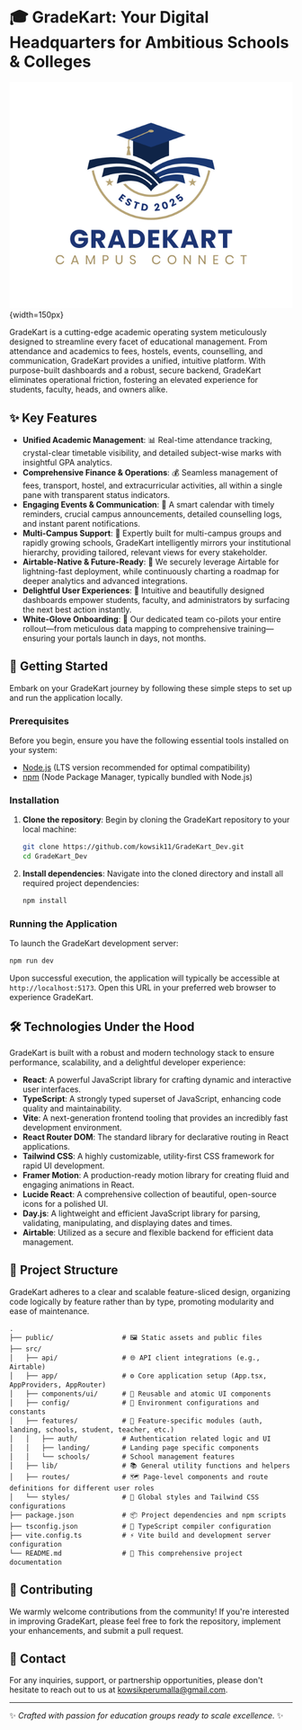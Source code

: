 # 🎓 GradeKart: Your Digital Headquarters for Ambitious Schools & Colleges

![GradeKart Logo](public/logo.png){width=150px}

GradeKart is a cutting-edge academic operating system meticulously designed to streamline every facet of educational management. From attendance and academics to fees, hostels, events, counselling, and communication, GradeKart provides a unified, intuitive platform. With purpose-built dashboards and a robust, secure backend, GradeKart eliminates operational friction, fostering an elevated experience for students, faculty, heads, and owners alike.

## ✨ Key Features

-   **Unified Academic Management**: 📊 Real-time attendance tracking, crystal-clear timetable visibility, and detailed subject-wise marks with insightful GPA analytics.
-   **Comprehensive Finance & Operations**: 💰 Seamless management of fees, transport, hostel, and extracurricular activities, all within a single pane with transparent status indicators.
-   **Engaging Events & Communication**: 📣 A smart calendar with timely reminders, crucial campus announcements, detailed counselling logs, and instant parent notifications.
-   **Multi-Campus Support**: 🏫 Expertly built for multi-campus groups and rapidly growing schools, GradeKart intelligently mirrors your institutional hierarchy, providing tailored, relevant views for every stakeholder.
-   **Airtable-Native & Future-Ready**: 🚀 We securely leverage Airtable for lightning-fast deployment, while continuously charting a roadmap for deeper analytics and advanced integrations.
-   **Delightful User Experiences**: 💖 Intuitive and beautifully designed dashboards empower students, faculty, and administrators by surfacing the next best action instantly.
-   **White-Glove Onboarding**: 🤝 Our dedicated team co-pilots your entire rollout—from meticulous data mapping to comprehensive training—ensuring your portals launch in days, not months.

## 🚀 Getting Started

Embark on your GradeKart journey by following these simple steps to set up and run the application locally.

### Prerequisites

Before you begin, ensure you have the following essential tools installed on your system:
-   [Node.js](https://nodejs.org/) (LTS version recommended for optimal compatibility)
-   [npm](https://www.npmjs.com/) (Node Package Manager, typically bundled with Node.js)

### Installation

1.  **Clone the repository**:
    Begin by cloning the GradeKart repository to your local machine:
    ```bash
    git clone https://github.com/kowsik11/GradeKart_Dev.git
    cd GradeKart_Dev
    ```

2.  **Install dependencies**:
    Navigate into the cloned directory and install all required project dependencies:
    ```bash
    npm install
    ```

### Running the Application

To launch the GradeKart development server:

```bash
npm run dev
```

Upon successful execution, the application will typically be accessible at `http://localhost:5173`. Open this URL in your preferred web browser to experience GradeKart.

## 🛠 Technologies Under the Hood

GradeKart is built with a robust and modern technology stack to ensure performance, scalability, and a delightful developer experience:

-   **React**: A powerful JavaScript library for crafting dynamic and interactive user interfaces.
-   **TypeScript**: A strongly typed superset of JavaScript, enhancing code quality and maintainability.
-   **Vite**: A next-generation frontend tooling that provides an incredibly fast development environment.
-   **React Router DOM**: The standard library for declarative routing in React applications.
-   **Tailwind CSS**: A highly customizable, utility-first CSS framework for rapid UI development.
-   **Framer Motion**: A production-ready motion library for creating fluid and engaging animations in React.
-   **Lucide React**: A comprehensive collection of beautiful, open-source icons for a polished UI.
-   **Day.js**: A lightweight and efficient JavaScript library for parsing, validating, manipulating, and displaying dates and times.
-   **Airtable**: Utilized as a secure and flexible backend for efficient data management.

## 📂 Project Structure

GradeKart adheres to a clear and scalable feature-sliced design, organizing code logically by feature rather than by type, promoting modularity and ease of maintenance.

```
.
├── public/                 # 🖼️ Static assets and public files
├── src/
│   ├── api/                # 🌐 API client integrations (e.g., Airtable)
│   ├── app/                # ⚙️ Core application setup (App.tsx, AppProviders, AppRouter)
│   ├── components/ui/      # 🎨 Reusable and atomic UI components
│   ├── config/             # 🔧 Environment configurations and constants
│   ├── features/           # 🚀 Feature-specific modules (auth, landing, schools, student, teacher, etc.)
│   │   ├── auth/           # Authentication related logic and UI
│   │   ├── landing/        # Landing page specific components
│   │   └── schools/        # School management features
│   ├── lib/                # 📚 General utility functions and helpers
│   ├── routes/             # 🗺️ Page-level components and route definitions for different user roles
│   └── styles/             # 💅 Global styles and Tailwind CSS configurations
├── package.json            # 📦 Project dependencies and npm scripts
├── tsconfig.json           # 📝 TypeScript compiler configuration
├── vite.config.ts          # ⚡ Vite build and development server configuration
└── README.md               # 📄 This comprehensive project documentation
```

## 🤝 Contributing

We warmly welcome contributions from the community! If you're interested in improving GradeKart, please feel free to fork the repository, implement your enhancements, and submit a pull request.

## 📧 Contact

For any inquiries, support, or partnership opportunities, please don't hesitate to reach out to us at kowsikperumalla@gmail.com.

---
✨ *Crafted with passion for education groups ready to scale excellence.* ✨
